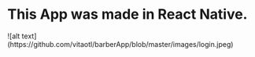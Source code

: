 <h1>This App was made in React Native.</h1>
![alt text](https://github.com/vitaotl/barberApp/blob/master/images/login.jpeg)
